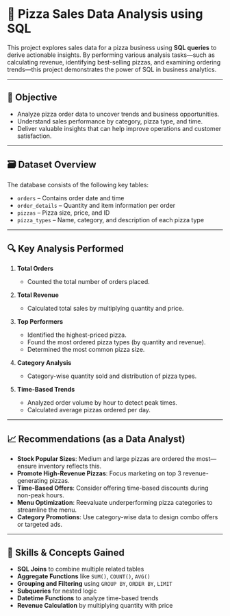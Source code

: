 # 🍕 Pizza Sales Data Analysis using SQL

This project explores sales data for a pizza business using **SQL queries** to derive actionable insights. By performing various analysis tasks—such as calculating revenue, identifying best-selling pizzas, and examining ordering trends—this project demonstrates the power of SQL in business analytics.

---

## 📌 Objective

- Analyze pizza order data to uncover trends and business opportunities.
- Understand sales performance by category, pizza type, and time.
- Deliver valuable insights that can help improve operations and customer satisfaction.

---

## 🗃️ Dataset Overview

The database consists of the following key tables:

- `orders` – Contains order date and time
- `order_details` – Quantity and item information per order
- `pizzas` – Pizza size, price, and ID
- `pizza_types` – Name, category, and description of each pizza type

---

## 🔍 Key Analysis Performed

1. **Total Orders**  
   - Counted the total number of orders placed.

2. **Total Revenue**  
   - Calculated total sales by multiplying quantity and price.

3. **Top Performers**
   - Identified the highest-priced pizza.
   - Found the most ordered pizza types (by quantity and revenue).
   - Determined the most common pizza size.

4. **Category Analysis**
   - Category-wise quantity sold and distribution of pizza types.

5. **Time-Based Trends**
   - Analyzed order volume by hour to detect peak times.
   - Calculated average pizzas ordered per day.

---

## 📈 Recommendations (as a Data Analyst)

- **Stock Popular Sizes**: Medium and large pizzas are ordered the most—ensure inventory reflects this.
- **Promote High-Revenue Pizzas**: Focus marketing on top 3 revenue-generating pizzas.
- **Time-Based Offers**: Consider offering time-based discounts during non-peak hours.
- **Menu Optimization**: Reevaluate underperforming pizza categories to streamline the menu.
- **Category Promotions**: Use category-wise data to design combo offers or targeted ads.

---

## 🧠 Skills & Concepts Gained

- **SQL Joins** to combine multiple related tables  
- **Aggregate Functions** like `SUM()`, `COUNT()`, `AVG()`  
- **Grouping and Filtering** using `GROUP BY`, `ORDER BY`, `LIMIT`  
- **Subqueries** for nested logic  
- **Datetime Functions** to analyze time-based trends  
- **Revenue Calculation** by multiplying quantity with price  
